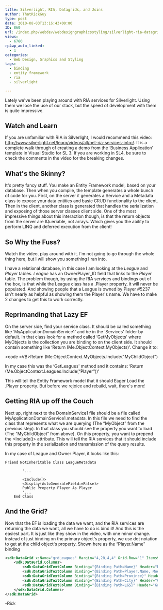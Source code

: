 ```yaml
---
title: Silverlight, RIA, Datagrids, and Joins
author: ThatRickGuy
type: post
date: 2010-08-03T13:16:43+00:00
ID: 860
url: /index.php/webdev/webdesigngraphicsstyling/silverlight-ria-datagrids-and-joins/
views:
  - 6760
rp4wp_auto_linked:
  - 1
categories:
  - Web Design, Graphics and Styling
tags:
  - binding
  - entity framework
  - ria
  - silverlight

---
```

Lately we've been playing around with RIA services for Silverlight. Using them we lose the use of our stack, but the speed of development with them is quite impressive. 

## Watch and Learn

If you are unfamiliar with RIA in Silverlight, I would recommend this video: <http://www.silverlight.net/learn/videos/all/net-ria-services-intro/>. It is a complete walk through of creating a demo from the &#8216;Business Application' template in Visual Studio for SL 3. If you are working in SL4, be sure to check the comments in the video for the breaking changes.

## What's the Skinny?

It's pretty fancy stuff. You make an Entity Framework model, based on your database. Then when you compile, the template generates a whole bunch of code for you. First, on the server it generates a Service and a Metadata class to expose your data entities and basic CRUD functionality to the client. Then in the client, another class is generated that handles the serialization and exposing of those server classes client side. One of the most impressive things about this interaction though, is that the return objects from the server are IQueriable, not arrays. Which gives you the ability to perform LINQ and deferred execution from the client!

## So Why the Fuss?

Watch the video, play around with it. I'm not going to go through the whole thing here, but I will show you something I ran into.

I have a relational database, in this case I am looking at the _League_ and _Player_ tables. _League_ has an OwnerPlayer_ID field that links to the _Player_ table. The problem though, by using the RIA services and bindings out of the box, is that while the League class has a .Player property, it will never be populated. And showing people that a League is owned by Player #5237 isn't nearly as helpful as showing them the Player's name. We have to make 2 changes to get this to work correctly.

## Reprimanding that Lazy EF

On the server side, find your service class. It should be called something like &#8216;MyApplicationDomainService1' and be in the &#8216;Services' folder by default. In that class look for a method called &#8216;GetMyObjects' where MyObjects is the collection you are binding to on the client side. It should contain something like &#8216;Return (Me.ObjectContext.MyObjects)'. Change it to:
  
<code =VB>Return (Me.ObjectContext.MyObjects.Include("MyChildObject")</code>
  
In my case this was the &#8216;GetLeagues' method and it contains: &#8216;Return (Me.ObjectContext.Leagues.Include(“Player”))'

This will tell the Entity Framework model that it should Eager Load the .Player property. But before we rejoice and rebuild, wait, there's more!

## Getting RIA up off the Couch

Next up, right next to the DomainService1 file should be a file called MyApplicationDomainService1.metadata. In this file we need to find the class that represents what we are querying (The “MyObject” from the previous step). In that class you should see the property you want to load (The “MyChildObject” from above). On this property, you want to prepend the <Include()> attribute. This will tell the RIA services that it should include this property in the serialization and transmission of the query results. 

In my case of League and Owner Player, it looks like this:

```VB
Friend NotInheritable Class LeagueMetadata
             
        '...

        <Include()>
        <Display(AutoGenerateField:=False)>
        Public Property Player As Player
        '...
    End Class
```
## And the Grid?

Now that the EF is loading the data we want, and the RIA services are returning the data we want, all we have to do is bind it! And this is the easiest part. It is just like they show in the video, with one minor change. Instead of just binding on the primary object's property, we use dot notation to get at the child object's property. Shown here as the “Player.Name” binding

```XML
<sdk:DataGrid x:Name="grdLeagues" Margin="4,20,4,4" Grid.Row="1" ItemsSource="{Binding ElementName=LeagueDomainDataSource, Path=Data}" AutoGenerateColumns="False">
    <sdk:DataGrid.Columns>
        <sdk:DataGridTextColumn Binding="{Binding Path=Name}" Header="Name" />
        <sdk:DataGridTextColumn Binding="{Binding Path=Player.Name, Mode=OneWay}" Header="Organizer" />
        <sdk:DataGridTextColumn Binding="{Binding Path=Province}" Header="State" />
        <sdk:DataGridTextColumn Binding="{Binding Path=City}" Header="City" />
        <sdk:DataGridTextColumn Binding="{Binding Path=LGS}" Header="Game Store" />
    </sdk:DataGrid.Columns>
</sdk:DataGrid>
```

-Rick